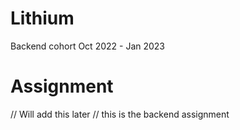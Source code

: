 # Lithium
Backend cohort Oct 2022 - Jan 2023


# Assignment
// Will add this later
// this is the backend assignment